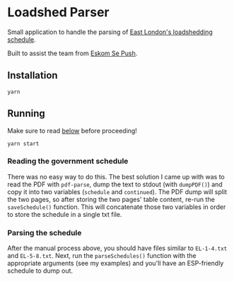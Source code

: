 # Loadshed Parser

Small application to handle the parsing of [East London's loadshedding schedule](https://drive.google.com/file/d/1peHb083rJ3h4jUiJaWpsaW6Zt5h5v2D2/view).

Built to assist the team from [Eskom Se Push](https://sepush.co.za/).

## Installation

```
yarn
```

## Running

Make sure to read [below](#reading-the-government-schedule) before proceeding!

```
yarn start
```

### Reading the government schedule

There was no easy way to do this. The best solution I came up with was to read the PDF with `pdf-parse`, dump the text to stdout (with `dumpPDF()`) and copy it into two variables (`schedule` and `continued`). The PDF dump will split the two pages, so after storing the two pages' table content, re-run the `saveSchedule()` function. This will concatenate those two variables in order to store the schedule in a single txt file.

### Parsing the schedule

After the manual process above, you should have files similar to `EL-1-4.txt` and `EL-5-8.txt`. Next, run the `parseSchedules()` function with the appropriate arguments (see my examples) and you'll have an ESP-friendly schedule to dump out.
